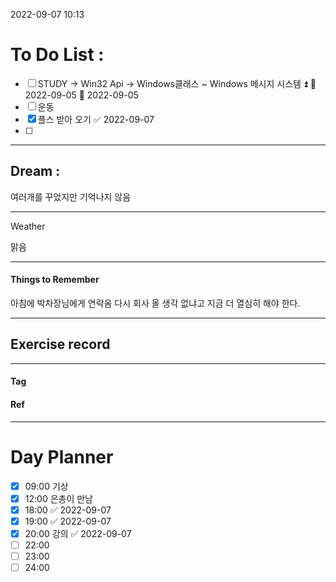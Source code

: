 2022-09-07 10:13

# To Do List :

- [ ] STUDY -> Win32 Api -> Windows클래스 ~ Windows 메시지 시스템 ⏫ 🛫 2022-09-05 📅 2022-09-05
- [ ] 운동
- [x] 플스 받아 오기 ✅ 2022-09-07
- [ ] 

---

## Dream :

여러개를 꾸었지만 기억나지 않음 

---

Weather

맑음

---

#### Things to Remember

아침에 박차장님에게 연락옴 다시 회사 올 생각 없냐고
지금 더 열심히 해야 한다.

---

## Exercise record
---

#### Tag

#### Ref

---

# Day Planner

- [x] 09:00 기상
- [x] 12:00 은총이 만남
- [x] 18:00 ✅ 2022-09-07
- [x] 19:00 ✅ 2022-09-07
- [x] 20:00 강의 ✅ 2022-09-07
- [ ] 22:00 
- [ ] 23:00 
- [ ] 24:00 